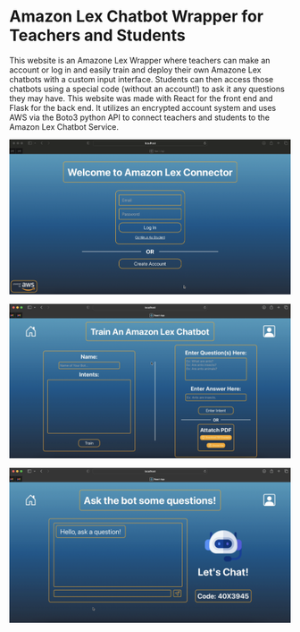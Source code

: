 # Amazon Lex Chatbot Wrapper for Teachers and Students

This website is an Amazone Lex Wrapper where teachers can make an account or log in and easily train and deploy their own Amazone Lex chatbots with a custom input interface. Students can then access those chatbots using a special code (without an account!) to ask it any questions they may have. This website was made with React for the front end and Flask for the back end. It utilizes an encrypted account system and uses AWS via the Boto3 python API to connect teachers and students to the Amazon Lex Chatbot Service.

![alt text](./login-page.PNG)

![alt text](./train-page.PNG)

![alt text](./chat-page.PNG)
